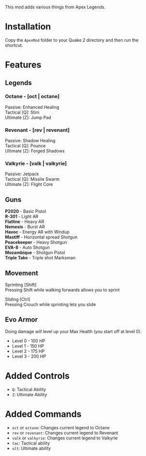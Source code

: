 This mod adds various things from Apex Legends.

# Installation
Copy the `ApexMod` folder to your Quake 2 directory and then run the shortcut.

# Features

## Legends
### Octane - [oct | octane]  
Passive: Enhanced Healing  
Tactical [Q]: Stim  
Ultimate [Z]: Jump Pad

### Revenant - [rev | revenant]  
Passive: Shadow Healing  
Tactical [Q]: Pounce  
Ultimate [Z]: Forged Shadows

### Valkyrie - [valk | valkyrie]  
Passive: Jetpack  
Tactical [Q]: Missile Swarm  
Ultimate [Z]: Flight Core

## Guns
**P2020** - Basic Pistol  
**R-301** - Light AR  
**Flatline** - Heavy AR  
**Nemesis** - Burst AR  
**Havoc** - Energy AR with Windup  
**Mastiff** - Horizontal spread Shotgun  
**Peacekeeper** - Heavy Shotgun  
**EVA-8** - Auto Shotgun  
**Mozambique** - Shotgun Pistol  
**Triple Take** - Triple shot Marksman

## Movement
Sprinting [Shift]  
Pressing Shift while walking forwards allows you to sprint

Sliding [Ctrl]  
Pressing Crouch while sprinting lets you slide

## Evo Armor
Doing damage will level up your Max Health (you start off at level 0).
- Level 0 - 100 HP
- Level 1 - 150 HP
- Level 2 - 175 HP
- Level 3 - 200 HP

# Added Controls
- `Q`: Tactical Ability
- `Z`: Ultimate Ability

# Added Commands
- `oct` or `octane`: Changes current legend to Octane
- `rev` or `revenant`: Changes current legend to Revenant
- `valk` or `valkyrie`: Changes current legend to Valkyrie
- `tac`: Tactical ability
- `ult`: Ultimate ability
